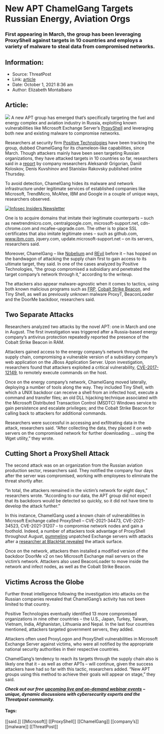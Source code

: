 # New APT ChamelGang Targets Russian Energy, Aviation Orgs
### First appearing in March, the group has been leveraging ProxyShell against targets in 10 countries and employs a variety of malware to steal data from compromised networks.

## Information:
+ Source: ThreatPost
+ Link: [article](https://kasperskycontenthub.com/threatpost-global/?p=175272)
+ Date: October 1, 2021  8:36 am
+ Author: Elizabeth Montalbano


## Article:
![](https://media.threatpost.com/wp-content/uploads/sites/103/2021/10/01083402/chameleon-e1633091654806.jpeg)
A new APT group has emerged that’s specifically targeting the fuel and energy complex and aviation industry in Russia, exploiting known vulnerabilities like Microsoft Exchange Server’s [ProxyShell](https://threatpost.com/microsoft-barrage-proxyshell-attacks/168943/) and leveraging both new and existing malware to compromise networks.


Researchers at security firm [Positive Technologies](https://www.ptsecurity.com/ww-en/) have been tracking the group, dubbed ChamelGang for its chameleon-like capabilities, since March. Though attackers mainly have been seen targeting Russian organizations, they have attacked targets in 10 countries so far, researchers said in a [report](https://www.ptsecurity.com/ww-en/analytics/pt-esc-threat-intelligence/new-apt-group-chamelgang/) by company researchers Aleksandr Grigorian, Daniil Koloskov, Denis Kuvshinov and Stanislav Rakovsky published online Thursday.


To avoid detection, ChamelGang hides its malware and network infrastructure under legitimate services of established companies like Microsoft, TrendMicro, McAfee, IBM and Google in a couple of unique ways, researchers observed.


[![Infosec Insiders Newsletter](https://media.threatpost.com/wp-content/uploads/sites/103/2021/07/10165815/infosec_insiders_in_article_promo.png)](https://threatpost.com/infosec-insider-subscription-page/?utm_source=ART&utm_medium=ART&utm_campaign=InfosecInsiders_Newsletter_Promo/)


One is to acquire domains that imitate their legitimate counterparts – such as newtrendmicro.com, centralgoogle.com, microsoft-support.net, cdn-chrome.com and mcafee-upgrade.com. The other is to place SSL certificates that also imitate legitimate ones – such as github.com, www.ibm.com, jquery.com, update.microsoft-support.net – on its servers, researchers said.


Moreover, ChamelGang – like [Nobelium](https://threatpost.com/solarwinds-active-directory-servers-foggyweb-backdoor/175056/) and [REvil](https://threatpost.com/kaseya-patches-zero-days-revil-attacks/167670/) before it – has hopped on the bandwagon of attacking the supply chain first to gain access to its ultimate target, they said. In one of the cases analyzed by Positive Technologies, “the group compromised a subsidiary and penetrated the target company’s network through it,” according to the writeup.


The attackers also appear malware-agnostic when it comes to tactics, using both known malicious programs such as [FRP](https://howtofix.guide/frp-exe-virus/), [Cobalt Strike Beacon](https://threatpost.com/cobalt-strike-cybercrooks/167368/), and Tiny Shell, as well as previously unknown malware ProxyT, BeaconLoader and the DoorMe backdoor, researchers said.


**Two Separate Attacks**
------------------------


Researchers analyzed two attacks by the novel APT: one in March and one in August. The first investigation was triggered after a Russia-based energy company’s antivirus protection repeatedly reported the presence of the Cobalt Strike Beacon in RAM.


Attackers gained access to the energy company’s network through the supply chain, compromising a vulnerable version of a subsidiary company’s web application on the JBoss Application Server. Upon investigation, researchers found that attackers exploited a critical vulnerability, [CVE-2017-12149](https://access.redhat.com/security/cve/CVE-2017-12149), to remotely execute commands on the host.


Once on the energy company’s network, ChamelGang moved laterally, deploying a number of tools along the way. They included Tiny Shell, with which a UNIX backdoor can receive a shell from an infected host, execute a command and transfer files; an old DLL hijacking technique associated with the Microsoft Distributed Transaction Control (MSDTC) Windows service to gain persistence and escalate privileges; and the Cobalt Strike Beacon for calling back to attackers for additional commands.


Researchers were successful in accessing and exfiltrating data in the attack, researchers said. “After collecting the data, they placed it on web servers on the compromised network for further downloading … using the Wget utility,” they wrote.


**Cutting Short a ProxyShell Attack**
-------------------------------------


The second attack was on an organization from the Russian aviation production sector, researchers said. They notified the company four days after the server was compromised, working with employees to eliminate the threat shortly after.


“In total, the attackers remained in the victim’s network for eight days,” researchers wrote. “According to our data, the APT group did not expect that its backdoors would be detected so quickly, so it did not have time to develop the attack further.”


In this instance, ChamelGang used a known chain of vulnerabilities in Microsoft Exchange called ProxyShell – CVE-2021-34473, CVE-2021-34523, CVE-2021-31207 – to compromise network nodes and gain a foothold. Indeed, a number of attackers took advantage of ProxyShell throughout August, [pummeling](https://threatpost.com/proxyshell-attacks-unpatched-exchange-servers/168879/) unpatched Exchange servers with attacks after a [researcher at BlackHat revealed](https://threatpost.com/exchange-servers-attack-proxyshell/168661/) the attack surface.


Once on the network, attackers then installed a modified version of the backdoor DoorMe v2 on two Microsoft Exchange mail servers on the victim’s network. Attackers also used BeaconLoader to move inside the network and infect nodes, as well as the Cobalt Strike Beacon.


**Victims Across the Globe**
----------------------------


Further threat intelligence following the investigation into attacks on the Russian companies revealed that ChamelGang’s activity has not been limited to that country.


Positive Technologies eventually identified 13 more compromised organizations in nine other countries – the U.S., Japan, Turkey, Taiwan, Vietnam, India, Afghanistan, Lithuania and Nepal. In the last four countries mentioned, attackers targeted government servers, they added.


Attackers often used ProxyLogon and ProxyShell vulnerabilities in Microsoft Exchange Server against victims, who were all notified by the appropriate national security authorities in their respective countries.


ChamelGang’s tendency to reach its targets through the supply chain also is likely one that it – as well as other APTs – will continue, given the success attackers have had so far with this tactic, researchers added. “New APT groups using this method to achieve their goals will appear on stage,” they said.


***Check out our free*** [***upcoming live and on-demand webinar events***](https://threatpost.com/category/webinars/) ***– unique, dynamic discussions with cybersecurity experts and the Threatpost community.***




#### Tags:
[[said.]] [[Microsoft]] [[ProxyShell]] [[ChamelGang]] [[company’s]] [[malware]] [[ThreatPost]]

